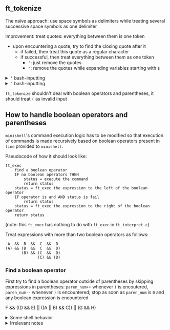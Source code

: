 ## ft_tokenize
The naïve approach: use space symbols as delimiters while treating several successive space symbols as one delimiter

Improvement: treat quotes: everything between them is one token
 - upon encountering a quote, try to find the closing quote after it
   - if failed, then treat this quote as a regular character
   - if successful, then treat everything between them as one token
     - `'`: just remove the quotes
     - `"`: remove the quotes while expanding variables starting with `$`

<details>
<summary><tt>'</tt> bash-inputting</summary>
<p>

```
bash-3.2$ echo '      hi there' '     and this as well'
      hi there      and this as well
```
```
bash-3.2$ touch blah'   'and'   'this.txt
bash-3.2$ ls
blah   and   this.txt
```

</p>
</details>

<details>
<summary><tt>"</tt> bash-inputting</summary>
<p>

```
bash-3.2$ " blah $HOME hi" blah
bash:  blah /Users/amamian hi: No such file or directory
```

</p>
</details>

`ft_tokenize` shouldn't deal with boolean operators and parentheses, it should treat `(` as invalid input

## How to handle boolean operators and parentheses
`minishell`'s command execution logic has to be modified so that execution of commands is made recursively based on boolean operators present in `line` provided to `minishell`.

Pseudocode of how it should look like:
```
ft_exec
	find a boolean operator
	IF no boolean operators THEN
		status = execute the command
		return status
	status = ft_exec the expression to the left of the boolean operator
	IF operator is and AND status is fail
		return status
	status = ft_exec the expression to the right of the boolean operator
	return status
```
(note: this `ft_exec` has nothing to do with `ft_exec` in `ft_interpret.c`)

Treat expressions with more than two boolean operators as follows:

```
 A  &&  B  &&  C  &&  D
(A) && (B  &&  C  &&  D)
       (B) && (C  &&  D)
	          (C) && (D)
```

### Find a boolean operator
First try to find a boolean operator outside of parentheses by skipping expressions in parentheses: `paren_num++` whenever `(` is encoutered, `paren_num--` whenever `)` is encountered; stop as soon as `paren_num` is `0` and any boolean expression is encountered





F && ((D && E) || ((A || B) && C)) || (G && H)


<details>
<summary>Some shell behavior</summary>
<p>

```
bash-3.2$ echo $HOME
/Users/amamian
```
```
bash-3.2$ echo '$HOME'
$HOME
```
```
bash-3.2$ echo "$HOME"
/Users/amamian
```
```
bash-3.2$ echo $HOMEE
bash-3.2$
```
```
bash-3.2$ echo $HOMEE'andthen'$HOME
andthen/Users/amamian
```
```
bash-3.2$ echo $HOMEE 'andthen' $HOME
andthen /Users/amamian
```
```
bash-3.2$ echo $$
23298 [current pid]
```
```
bash-3.2$ echo $
$
```
```
bash-3.2$ echo $$$
23298$
```
```
bash-3.2$ echo $$$$
2329823298
```

valid chars that env var can
                             -consist of and can begin with: upper/lowercase letters, underscores
                             -consist of                   : numbers

Double expansions do not take place:
```
bash-3.2$ tar_tar='$tur'
bash-3.2$ echo $tar_tar
$tur
```

If heredoc is non-quoted, then env vars inside of it are ALWAYS expanded, no matter whether they themselves are quoted or not:
```
bash-3.2$ cat << END
> $HOME
> END
/Users/amamian
```
```
bash-3.2$ cat << END
> "$HOME"
> END
"/Users/amamian"
```
```
bash-3.2$ cat << END
> '$HOME'
> END
'/Users/amamian'
```
</p>
</details>


<details>
<summary>Irrelevant notes</summary>
<p>

## Skip invalid inputs
Count the number of quotes, if odd then print out "Invalid input" and wait for the next input

### How to count the number of quotes
```
bash-3.2$ echo 'blah "blah'"
> 
bash-3.2$ echo 'blah "blah'
blah "blah
bash-3.2$ echo "blah 'blah"
blah 'blah
bash-3.2$ echo "blah 'blah"'
> 
bash-3.2$ 'echo'""

```
Keep track of the number of quotes with `s_quotes` and `d_quotes`. Then, if `'` (`"`) is encountered, increment `s_quotes` (`d_quotes`) and stop paying attention to `"`s (`'`s) as long as another `'` (`"`) is not encountered. If, by the time `line` is over, if the value of either of `s_quotes` and `d_quotes` is odd, then the input is invalid.

</p>
</details>